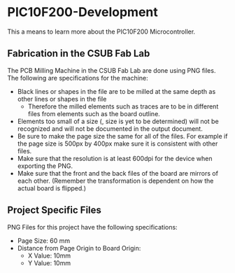 <!--

TOGGLE PREVIEW IN VISUAL STUDIO CODE:
    Ctrl + Shift + V

This space is designated for Markdown resources:
    - General Markdown Documentation: https://markdown-guide.readthedocs.io/en/latest/index.html

    - Markdown in Visual Studio Code Documentation: https://code.visualstudio.com/docs/languages/markdown

-->

# PIC10F200-Development
This a means to learn more about the PIC10F200 Microcontroller.

## Fabrication in the CSUB Fab Lab
The PCB Milling Machine in the CSUB Fab Lab are done using PNG files. The following are specifications for the machine:
- Black lines or shapes in the file are to be milled at the same depth as other lines or shapes in the file
    - Therefore the milled elements such as traces are to be in different files from elements such as the board outline.
- Elements too small of a size (, size is yet to be determined) will not be recognized and will not be documented in the output document.
- Be sure to make the page size the same for all of the files. For example if the page size is 500px by 400px make sure it is consistent with other files.
- Make sure that the resolution is at least 600dpi for the device when exporting the PNG.
- Make sure that the front and the back files of the board are mirrors of each other. (Remember the transformation is dependent on how the actual board is flipped.)

## Project Specific Files
PNG Files for this project have the following specifications:
- Page Size: 60 mm
- Distance from Page Origin to Board Origin:
    - X Value: 10mm
    - Y Value: 10mm
